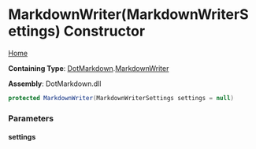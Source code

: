 # MarkdownWriter\(MarkdownWriterSettings\) Constructor

[Home](../../../README.md#_top)

**Containing Type**: [DotMarkdown](../../README.md#_top)\.[MarkdownWriter](../README.md#_top)

**Assembly**: DotMarkdown\.dll

```csharp
protected MarkdownWriter(MarkdownWriterSettings settings = null)
```

### Parameters

#### settings

